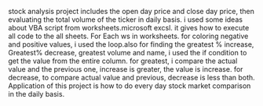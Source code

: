 
stock analysis project includes the open day price and close day price, then evaluating the total volume of the ticker in daily basis. i used some ideas about VBA script from worksheets.microsoft excsl. it gives how to execute all code to the all sheets. For Each ws in worksheets. for coloring negative and positive values, i used the loop.also for finding the greatest % increase, Greatest% decrease, greatest volume and name, i used the if condition to get the value from the entire column. for greatest, i compare the actual value and the previous one, increase is greater, the value is increase. for decrease, to compare actual value and previous, decrease is less  than both. Application of this project is how to do every day stock market comparison in the daily basis.
